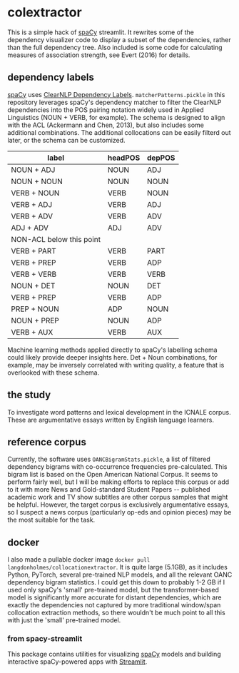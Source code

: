 # colextractor

This is a simple hack of [spaCy](https://spacy.io) streamlit. It rewrites some of the dependency visualizer code to display a subset of the dependencies, rather than the full dependency tree. Also included is some code for calculating measures of association strength, see Evert (2016) for details.

## dependency labels

[spaCy](https://spacy.io) uses [ClearNLP Dependency Labels](https://github.com/clir/clearnlp-guidelines/blob/master/md/specifications/dependency_labels.md). `matcherPatterns.pickle` in this repository leverages spaCy's dependency matcher to filter the ClearNLP dependencies into the POS pairing notation widely used in Applied Linguistics (NOUN + VERB, for example). The schema is designed to align with the ACL (Ackermann and Chen, 2013), but also includes some additional combinations. The additional collocations can be easily filterd out later, or the schema can be customized.

| label        | headPOS | depPOS |
|--------------|---------|--------|
| NOUN + ADJ   | NOUN    | ADJ    |
| NOUN + NOUN  | NOUN    | NOUN   |
| VERB + NOUN  | VERB    | NOUN   |
| VERB + ADJ   | VERB    | ADJ    |
| VERB + ADV   | VERB    | ADV    |
| ADJ + ADV    | ADJ     | ADV    |
| NON-ACL below this point        |
| VERB + PART  | VERB    | PART   |
| VERB + PREP  | VERB    | ADP    |
| VERB + VERB  | VERB    | VERB   |
| NOUN + DET   | NOUN    | DET    |
| VERB + PREP  | VERB    | ADP    |
| PREP + NOUN  | ADP     | NOUN   |
| NOUN + PREP  | NOUN    | ADP    |
| VERB + AUX   | VERB    | AUX    |

Machine learning methods applied directly to spaCy's labelling schema could likely provide deeper insights here. Det + Noun combinations, for example, may be inversely correlated with writing quality, a feature that is overlooked with these schema.

## the study

To investigate word patterns and lexical development in the ICNALE corpus. These are argumentative essays written by English language learners.

## reference corpus

Currently, the software uses `OANCBigramStats.pickle`, a list of filtered dependency bigrams with co-occurrence frequencies pre-calculated. This bigram list is based on the Open American National Corpus. It seems to perform fairly well, but I will be making efforts to replace this corpus or add to it with more News and Gold-standard Student Papers -- published academic work and TV show subtitles are other corpus samples that might be helpful. However, the target corpus is exclusively argumentative essays, so I suspect a news corpus (particularly op-eds and opinion pieces) may be the most suitable for the task.

## docker

I also made a pullable docker image `docker pull langdonholmes/collocationextractor`. It is quite large (5.1GB), as it includes Python, PyTorch, several pre-trained NLP models, and all the relevant OANC dependency bigram statistics. I could get this down to probably 1-2 GB if I used only spaCy's 'small' pre-trained model, but the transformer-based model is significantly more accurate for distant dependencies, which are exactly the dependencies not captured by more traditional window/span collocation extraction methods, so there wouldn't be much point to all this with just the 'small' pre-trained model.

### from spacy-streamlit

This package contains utilities for visualizing [spaCy](https://spacy.io) models and building interactive spaCy-powered apps with [Streamlit](https://streamlit.io).


